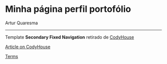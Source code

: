 Minha página perfil portofólio
===

Artur Quaresma

---

Template **Secondary Fixed Navigation** retirado de [CodyHouse](http://codyhouse.co/demo/secondary-fixed-navigation/index.html)

[Article on CodyHouse](http://codyhouse.co/gem/secondary-fixed-navigation/)

[Terms](http://codyhouse.co/terms/)
